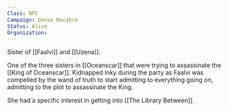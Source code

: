 ```yaml
---
Class: NPC
Campaign: Danse Macabre
Status: Alive
Organization:
---
```

Sister of [[Faalvi]] and [[Uzena]].

One of the three sisters in [[Oceanscar]] that were trying to assassinate the [[King of Oceanscar]]. Kidnapped Inky during the party as Faalvi was compelled by the wand of truth to start admitting to everything going on, admitting to the plot to assassinate the King.

She had a specific interest in getting into [[The Library Between]].